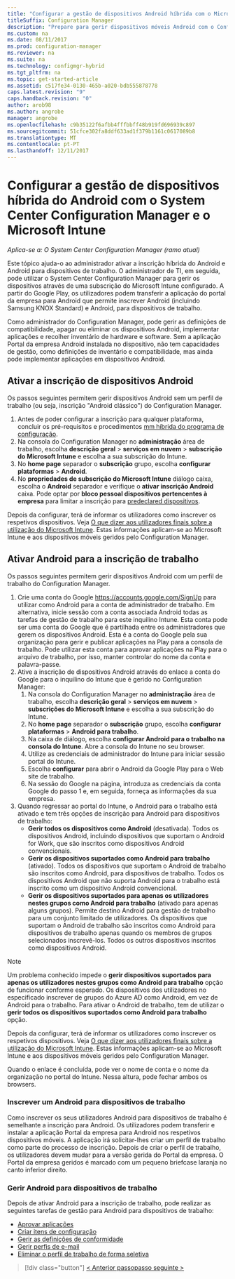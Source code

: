 ```yaml
---
title: "Configurar a gestão de dispositivos Android híbrida com o Microsoft Intune"
titleSuffix: Configuration Manager
description: "Prepare para gerir dispositivos móveis Android com o Configuration Manager e o Intune."
ms.custom: na
ms.date: 08/11/2017
ms.prod: configuration-manager
ms.reviewer: na
ms.suite: na
ms.technology: configmgr-hybrid
ms.tgt_pltfrm: na
ms.topic: get-started-article
ms.assetid: c517fe34-0130-465b-a020-bdb555878778
caps.latest.revision: "9"
caps.handback.revision: "0"
author: arob98
ms.author: angrobe
manager: angrobe
ms.openlocfilehash: c9b35122f6afbb4fffbbff48b919fd696939c897
ms.sourcegitcommit: 51cfce302fa8ddf633ad1f379b1161c0617089b8
ms.translationtype: MT
ms.contentlocale: pt-PT
ms.lasthandoff: 12/11/2017
---
```

# <a name="set-up-android-hybrid-device-management-with-system-center-configuration-manager-and-microsoft-intune"></a>Configurar a gestão de dispositivos híbrida do Android com o System Center Configuration Manager e o Microsoft Intune

*Aplica-se a: O System Center Configuration Manager (ramo atual)*

Este tópico ajuda-o ao administrador ativar a inscrição híbrida do Android e Android para dispositivos de trabalho. O administrador de TI, em seguida, pode utilizar o System Center Configuration Manager para gerir os dispositivos através de uma subscrição do Microsoft Intune configurado. A partir do Google Play, os utilizadores podem transferir a aplicação do portal da empresa para Android que permite inscrever Android (incluindo Samsung KNOX Standard) e Android, para dispositivos de trabalho.

Como administrador do Configuration Manager, pode gerir as definições de compatibilidade, apagar ou eliminar os dispositivos Android, implementar aplicações e recolher inventário de hardware e software. Sem a aplicação Portal da empresa Android instalada no dispositivo, não tem capacidades de gestão, como definições de inventário e compatibilidade, mas ainda pode implementar aplicações em dispositivos Android.  

## <a name="enable-android-enrollment"></a>Ativar a inscrição de dispositivos Android  
Os passos seguintes permitem gerir dispositivos Android sem um perfil de trabalho (ou seja, inscrição "Android clássico") do Configuration Manager.

1. Antes de poder configurar a inscrição para qualquer plataforma, concluir os pré-requisitos e procedimentos [mm híbrida do programa de configuração](setup-hybrid-mdm.md).  
2. Na consola do Configuration Manager no **administração** área de trabalho, escolha **descrição geral** > **serviços em nuvem** > **subscrição do Microsoft Intune** e escolha a sua subscrição do Intune.  
3. No **home page** separador o **subscrição** grupo, escolha **configurar plataformas** > **Android**.  
4. No **propriedades de subscrição do Microsoft Intune** diálogo caixa, escolha o **Android** separador e verifique o **ativar inscrição Android** caixa. Pode optar por **bloco pessoal dispositivos pertencentes à empresa** para limitar a inscrição para [predeclared dispositivos](predeclare-devices-with-hardware-id.md).

 Depois da configurar, terá de informar os utilizadores como inscrever os respetivos dispositivos. Veja [O que dizer aos utilizadores finais sobre a utilização do Microsoft Intune](https://docs.microsoft.com/intune/end-user-educate). Estas informações aplicam-se ao Microsoft Intune e aos dispositivos móveis geridos pelo Configuration Manager.

## <a name="enable-android-for-work-enrollment"></a>Ativar Android para a inscrição de trabalho
Os passos seguintes permitem gerir dispositivos Android com um perfil de trabalho do Configuration Manager.

1. Crie uma conta do Google https://accounts.google.com/SignUp para utilizar como Android para a conta de administrador de trabalho. Em alternativa, inicie sessão com a conta associada Android todas as tarefas de gestão de trabalho para este inquilino Intune. Esta conta pode ser uma conta do Google que é partilhada entre os administradores que gerem os dispositivos Android. Esta é a conta do Google pela sua organização para gerir e publicar aplicações na Play para a consola de trabalho. Pode utilizar esta conta para aprovar aplicações na Play para o arquivo de trabalho, por isso, manter controlar do nome da conta e palavra-passe.
2. Ative a inscrição de dispositivos Android através do enlace a conta do Google para o inquilino do Intune que é gerido no Configuration Manager:
   1. Na consola do Configuration Manager no **administração** área de trabalho, escolha **descrição geral** > **serviços em nuvem** > **subscrições do Microsoft Intune** e escolha a sua subscrição do Intune.
   2. No **home page** separador o **subscrição** grupo, escolha **configurar plataformas** > **Android para trabalho**.
   3. Na caixa de diálogo, escolha **configurar Android para o trabalho na consola do Intune**. Abre a consola do Intune no seu browser.
   4. Utilize as credenciais de administrador do Intune para iniciar sessão portal do Intune.
   5. Escolha **configurar** para abrir o Android da Google Play para o Web site de trabalho.
   6. Na sessão do Google na página, introduza as credenciais da conta Google do passo 1 e, em seguida, forneça as informações da sua empresa.
3. Quando regressar ao portal do Intune, o Android para o trabalho está ativado e tem três opções de inscrição para Android para dispositivos de trabalho:
   - **Gerir todos os dispositivos como Android** (desativada). Todos os dispositivos Android, incluindo dispositivos que suportam o Android for Work, que são inscritos como dispositivos Android convencionais.
   - **Gerir os dispositivos suportados como Android para trabalho** (ativado). Todos os dispositivos que suportam o Android de trabalho são inscritos como Android, para dispositivos de trabalho. Todos os dispositivos Android que não suporta Android para o trabalho está inscrito como um dispositivo Android convencional.
   - **Gerir os dispositivos suportados para apenas os utilizadores nestes grupos como Android para trabalho** (ativado para apenas alguns grupos). Permite destino Android para gestão de trabalho para um conjunto limitado de utilizadores. Os dispositivos que suportam o Android de trabalho são inscritos como Android para dispositivos de trabalho apenas quando os membros de grupos selecionados inscrevê-los. Todos os outros dispositivos inscritos como dispositivos Android.

> [!NOTE]
> Um problema conhecido impede o **gerir dispositivos suportados para apenas os utilizadores nestes grupos como Android para trabalho** opção de funcionar conforme esperado. Os dispositivos dos utilizadores no especificado inscrever de grupos do Azure AD como Android, em vez de Android para o trabalho. Para ativar o Android de trabalho, tem de utilizar o **gerir todos os dispositivos suportados como Android para trabalho** opção.


Depois da configurar, terá de informar os utilizadores como inscrever os respetivos dispositivos. Veja [O que dizer aos utilizadores finais sobre a utilização do Microsoft Intune](https://docs.microsoft.com/en-us/intune/end-user-educate). Estas informações aplicam-se ao Microsoft Intune e aos dispositivos móveis geridos pelo Configuration Manager.

Quando o enlace é concluída, pode ver o nome de conta e o nome da organização no portal do Intune. Nessa altura, pode fechar ambos os browsers.

### <a name="enroll-an-android-for-work-device"></a>Inscrever um Android para dispositivos de trabalho
Como inscrever os seus utilizadores Android para dispositivos de trabalho é semelhante a inscrição para Android. Os utilizadores podem transferir e instalar a aplicação Portal da empresa para Android nos respetivos dispositivos móveis. A aplicação irá solicitar-lhes criar um perfil de trabalho como parte do processo de inscrição. Depois de criar o perfil de trabalho, os utilizadores devem mudar para a versão gerida do Portal da empresa. O Portal da empresa geridos é marcado com um pequeno briefcase laranja no canto inferior direito.

### <a name="manage-android-for-work-devices"></a>Gerir Android para dispositivos de trabalho
Depois de ativar Android para a inscrição de trabalho, pode realizar as seguintes tarefas de gestão para Android para dispositivos de trabalho:
- [Aprovar aplicações](/sccm/mdm/deploy-use/creating-android-applications#approve-and-deploy-android-for-work-apps)
- [Criar itens de configuração](/sccm/mdm/deploy-use/create-configuration-items-for-android-for-work-devices-managed-without-the-client)
- [Gerir as definições de conformidade](/sccm/mdm/deploy-use/create-configuration-items-for-android-for-work-devices-managed-without-the-client)
- [Gerir perfis de e-mail](/sccm/mdm/deploy-use/create-exchange-activesync-profiles)
- [Eliminar o perfil de trabalho de forma seletiva](/sccm/mdm/deploy-use/wipe-lock-reset-devices#selective-wipe)

> [!div class="button"]
[< Anterior passo](create-service-connection-point.md)[passo seguinte >  ](set-up-additional-management.md)

